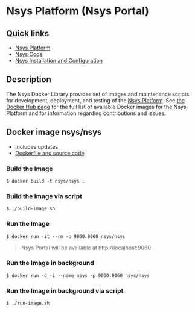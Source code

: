 # Nsys Platform (Nsys Portal)

## Quick links

* [Nsys Platform][1]
* [Nsys Code][2]
* [Nsys Installation and Configuration][3]

## Description

The Nsys Docker Library provides set of images and maintenance scripts for development, deployment, and testing of the [Nsys Platform](https://nsys.org). See [the Docker Hub page](https://hub.docker.com/r/nsys) for the full list of available Docker images for the Nsys Platform and for information regarding contributions and issues.

[1]: https://nsys.org
[2]: http://code.nsys.org
[3]: http://doc.nsys.org/display/NSYS/Nsys+Installation+and+Configuration

## Docker image nsys/nsys

* Includes updates
* [Dockerfile and source code](https://github.com/nsys-code/nsys-docker-library)

### Build the Image

~~~~
$ docker build -t nsys/nsys .
~~~~

### Build the Image via script

~~~~
$ ./build-image.sh
~~~~

### Run the Image

~~~~
$ docker run -it --rm -p 9060:9060 nsys/nsys
~~~~

> Nsys Portal will be available at http://localhost:9060

### Run the Image in background

~~~~
$ docker run -d -i --name nsys -p 9060:9060 nsys/nsys
~~~~

### Run the Image in background via script

~~~~
$ ./run-image.sh
~~~~
